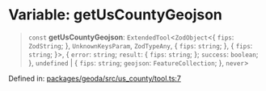 # Variable: getUsCountyGeojson

> `const` **getUsCountyGeojson**: `ExtendedTool`\<`ZodObject`\<\{ `fips`: `ZodString`; \}, `UnknownKeysParam`, `ZodTypeAny`, \{ `fips`: `string`; \}, \{ `fips`: `string`; \}\>, \{ `error`: `string`; `result`: \{ `fips`: `string`; \}; `success`: `boolean`; \}, `undefined` \| \{ `fips`: `string`; `geojson`: `FeatureCollection`; \}, `never`\>

Defined in: [packages/geoda/src/us\_county/tool.ts:7](https://github.com/GeoDaCenter/openassistant/blob/a9f2271d1019f6c25c10dd4b3bdb64fcf16999b2/packages/geoda/src/us_county/tool.ts#L7)
